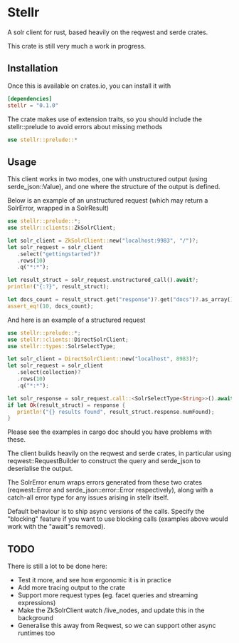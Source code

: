 Stellr
======

A solr client for rust, based heavily on the reqwest and serde crates.

This crate is still very much a work in progress.

Installation
------------

Once this is available on crates.io, you can install it with

```toml
[dependencies]
stellr = "0.1.0"
```

The crate makes use of extension traits, so you should include the stellr::prelude to avoid errors about missing methods

```rust
use stellr::prelude::*
```


Usage
-----

This client works in two modes, one with unstructured output (using serde_json::Value), and one where the structure of the output is defined.

Below is an example of an unstructured request (which may return a SolrError, wrapped in a SolrResult)

```rust
use stellr::prelude::*;
use stellr::clients::ZkSolrClient;

let solr_client = ZkSolrClient::new("localhost:9983", "/")?;
let solr_request = solr_client
   .select("gettingstarted")?
   .rows(10)
   .q("*:*");

let result_struct = solr_request.unstructured_call().await?;
println!("{:?}", result_struct);

let docs_count = result_struct.get("response")?.get("docs")?.as_array()?.len();
assert_eq!(10, docs_count);
```

And here is an example of a structured request

```rust
use stellr::prelude::*;
use stellr::clients::DirectSolrClient;
use stellr::types::SolrSelectType;

let solr_client = DirectSolrClient::new("localhost", 8983)?;
let solr_request = solr_client
   .select(collection)?
   .rows(10)
   .q("*:*");

let solr_response = solr_request.call::<SolrSelectType<String>>().await?;
if let Ok(result_struct) = response {
   println!("{} results found", result_struct.response.numFound);
}
```

Please see the examples in cargo doc should you have problems with these.

The client builds heavily on the reqwest and serde crates, in particular using reqwest::RequestBuilder
to construct the query and serde_json to deserialise the output.

The SolrError enum wraps errors generated from these two crates (reqwest::Error and serde_json::error::Error
respectively), along with a catch-all error type for any issues arising in stellr itself.

Default behaviour is to ship async versions of the calls. Specify the "blocking" feature if you want to use
blocking calls (examples above would work with the "await"s removed).

TODO
----

There is still a lot to be done here:

* Test it more, and see how ergonomic it is in practice
* Add more tracing output to the crate
* Support more request types (eg. facet queries and streaming expressions)
* Make the ZkSolrClient watch /live_nodes, and update this in the background
* Generalise this away from Reqwest, so we can support other async runtimes too
